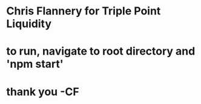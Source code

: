 # Chris Flannery for Triple Point Liquidity

# to run, navigate to root directory and 'npm start'

# thank you -CF